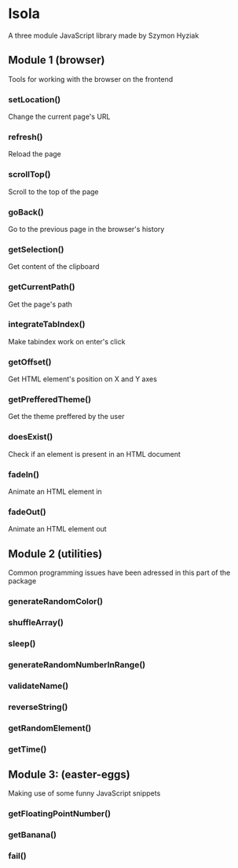 # Isola
 
A three module JavaScript library made by Szymon Hyziak

## Module 1 (browser)

Tools for working with the browser on the frontend

### setLocation()

Change the current page's URL

### refresh()

Reload the page

### scrollTop()

Scroll to the top of the page

### goBack()

Go to the previous page in the browser's history

### getSelection()

Get content of the clipboard

### getCurrentPath()

Get the page's path

### integrateTabIndex()

Make tabindex work on enter's click

### getOffset()

Get HTML element's position on X and Y axes

### getPrefferedTheme()

Get the theme preffered by the user

### doesExist()

Check if an element is present in an HTML document

### fadeIn()

Animate an HTML element in

### fadeOut()

Animate an HTML element out

## Module 2 (utilities)

Common programming issues have been adressed in this part of the package

### generateRandomColor()

### shuffleArray()

### sleep()

### generateRandomNumberInRange()

### validateName()

### reverseString()

### getRandomElement()

### getTime()

## Module 3: (easter-eggs)

Making use of some funny JavaScript snippets

### getFloatingPointNumber()

### getBanana()

### fail()
